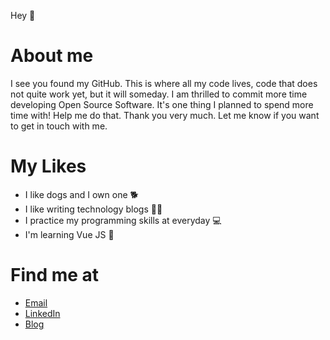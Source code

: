 Hey 👋

<h1>About me</h1>
<p>I see you found my GitHub. This is where all my code lives, code that does not quite work yet, but it will someday. I am thrilled to commit more time developing Open Source Software. It's one thing I planned to spend more time with! Help me do that. Thank you very much. Let me know if you want to get in touch with me. </p>


<h1>My Likes</h1>

<ul>
  <li>I like dogs and I own one 🐕 </li>
  <li>I like writing technology blogs ✍🏻 </li>
  <li>I practice my programming skills at everyday 💻  </li>
  <li>I'm learning Vue JS 📕 </li>
</ul>


<h1>Find me at</h1>
<ul>
  <li><a href = "mailto: aisgupta06@gmail.com">Email</a></li>
  <li><a href="https://www.linkedin.com/in/linkaishgupta">LinkedIn</a> </li>
  <li><a href="https://www.medium.com/@thelatestcheckout">Blog</a> </li>
</ul>


